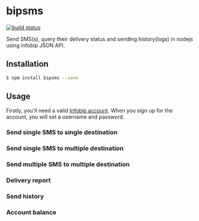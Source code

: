 # bipsms 

[![build status](https://secure.travis-ci.org/lykmapipo/bipsms.png)](http://travis-ci.org/lykmapipo/bipsms)

Send SMS(s), query their delivery status and sending history(logs) in nodejs using infobip JSON API.

## Installation
``` bash
$ npm install bipsms --save
```

## Usage
Firstly, you'll need a valid [Infobip account](https://accounts.infobip.com/signup). When you sign up for the account, you will set a username and password.

### Send single SMS to single destination

### Send single SMS to multiple destination

### Send multiple SMS to multiple destination

### Delivery report

### Send history

### Account balance